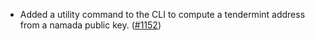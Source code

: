 - Added a utility command to the CLI to compute a tendermint address from a
  namada public key. ([#1152](https://github.com/anoma/namada/pull/1152))